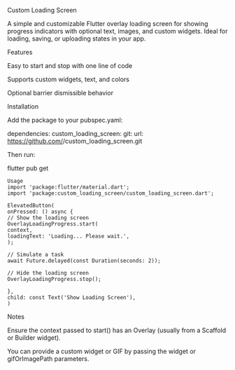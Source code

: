 Custom Loading Screen

A simple and customizable Flutter overlay loading screen for showing progress indicators with optional text, images, and custom widgets. Ideal for loading, saving, or uploading states in your app.

Features

Easy to start and stop with one line of code

Supports custom widgets, text, and colors

Optional barrier dismissible behavior

Installation

Add the package to your pubspec.yaml:

dependencies:
custom_loading_screen:
git:
url: https://github.com/<your-username>/custom_loading_screen.git

Then run:

flutter pub get

    Usage
    import 'package:flutter/material.dart';
    import 'package:custom_loading_screen/custom_loading_screen.dart';

    ElevatedButton(
    onPressed: () async {
    // Show the loading screen
    OverlayLoadingProgress.start(
    context,
    loadingText: 'Loading... Please wait.',
    );

    // Simulate a task
    await Future.delayed(const Duration(seconds: 2));

    // Hide the loading screen
    OverlayLoadingProgress.stop();

    },
    child: const Text('Show Loading Screen'),
    )

Notes

Ensure the context passed to start() has an Overlay (usually from a Scaffold or Builder widget).

You can provide a custom widget or GIF by passing the widget or gifOrImagePath parameters.
